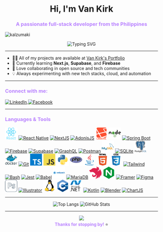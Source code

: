 <h1 align="center">Hi, I'm Van Kirk</h1>
<h3 align="center" style="color:#b983ff;">A passionate full-stack developer from the Philippines</h3>

<p align="left">
  <img src="https://komarev.com/ghpvc/?username=kalzumaki&label=Profile%20views&color=8f5eff&style=flat" alt="kalzumaki" />
</p>

<p align="center">
  <img src="https://readme-typing-svg.demolab.com?font=Fira+Code&weight=500&pause=1200&color=B983FF&center=true&vCenter=true&width=450&lines=Full-stack+Developer;Open+Source+Enthusiast;Clean+Code+Advocate;Cloud+and+Mobile+Lover;Always+Learning+and+Building" alt="Typing SVG" />
</p>

---

- 👨‍💻 All of my projects are available at [Van Kirk's Portfolio](https://portfolio-bn2l.onrender.com/)
- 🌱 Currently learning **Next.js**, **Supabase**, and **Firebase**
- 🤝 Love collaborating in open source and tech communities
- 💡 Always experimenting with new tech stacks, cloud, and automation

---

<h3 align="left" style="color:#b983ff;">Connect with me:</h3>
<p align="left">
  <a href="https://linkedin.com/in/van-kirk-lumantas" target="blank">
    <img align="center" src="https://img.shields.io/badge/LinkedIn-%23795EFF?style=for-the-badge&logo=linkedin&logoColor=white" alt="LinkedIn" />
  </a>
  <a href="https://fb.com/kalzumaki.91" target="blank">
    <img align="center" src="https://img.shields.io/badge/Facebook-%238f5eff?style=for-the-badge&logo=facebook&logoColor=white" alt="Facebook" />
  </a>
</p>

---

<h3 align="left" style="color:#b983ff;">Languages & Tools</h3>

<p align="left">
  <!-- Main Stacks -->
  <a href="https://reactjs.org/" target="_blank"><img src="https://raw.githubusercontent.com/devicons/devicon/master/icons/react/react-original-wordmark.svg" width="40" alt="React" /></a>
  <a href="https://reactnative.dev/" target="_blank"><img src="https://reactnative.dev/img/header_logo.svg" width="40" alt="React Native" /></a>
  <a href="https://nextjs.org/" target="_blank"><img src="https://cdn.worldvectorlogo.com/logos/nextjs-2.svg" width="40" alt="NextJS" /></a>
  <a href="https://adonisjs.com/" target="_blank"><img src="https://avatars.githubusercontent.com/u/13810340?s=200&v=4" width="40" alt="AdonisJS" /></a>
  <a href="https://laravel.com/" target="_blank"><img src="https://raw.githubusercontent.com/devicons/devicon/master/icons/laravel/laravel-plain-wordmark.svg" width="40" alt="Laravel" /></a>
  <a href="https://nodejs.org/" target="_blank"><img src="https://raw.githubusercontent.com/devicons/devicon/master/icons/nodejs/nodejs-original-wordmark.svg" width="40" alt="NodeJS" /></a>
  <a href="https://spring.io/" target="_blank"><img src="https://www.vectorlogo.zone/logos/springio/springio-icon.svg" width="40" alt="Spring Boot" /></a>
  <a href="https://firebase.google.com/" target="_blank"><img src="https://www.vectorlogo.zone/logos/firebase/firebase-icon.svg" width="40" alt="Firebase" /></a>
  <a href="https://supabase.com/" target="_blank"><img src="https://avatars.githubusercontent.com/u/54469796?s=200&v=4" width="40" alt="Supabase" /></a>
  <a href="https://graphql.org/" target="_blank"><img src="https://www.vectorlogo.zone/logos/graphql/graphql-icon.svg" width="40" alt="GraphQL" /></a>
  <a href="https://www.postman.com/" target="_blank"><img src="https://www.vectorlogo.zone/logos/getpostman/getpostman-icon.svg" width="40" alt="Postman" /></a>
  <a href="https://www.mysql.com/" target="_blank"><img src="https://raw.githubusercontent.com/devicons/devicon/master/icons/mysql/mysql-original-wordmark.svg" width="40" alt="MySQL" /></a>
  <a href="https://www.sqlite.org/" target="_blank"><img src="https://www.vectorlogo.zone/logos/sqlite/sqlite-icon.svg" width="40" alt="SQLite" /></a>
  <a href="https://www.postgresql.org/" target="_blank"><img src="https://raw.githubusercontent.com/devicons/devicon/master/icons/postgresql/postgresql-original-wordmark.svg" width="40" alt="PostgreSQL" /></a>
  <a href="https://docker.com/" target="_blank"><img src="https://raw.githubusercontent.com/devicons/devicon/master/icons/docker/docker-original-wordmark.svg" width="40" alt="Docker" /></a>
  <a href="https://git-scm.com/" target="_blank"><img src="https://www.vectorlogo.zone/logos/git-scm/git-scm-icon.svg" width="40" alt="Git" /></a>
  <a href="https://www.typescriptlang.org/" target="_blank"><img src="https://raw.githubusercontent.com/devicons/devicon/master/icons/typescript/typescript-original.svg" width="40" alt="TypeScript" /></a>
  <a href="https://developer.mozilla.org/en-US/docs/Web/JavaScript" target="_blank"><img src="https://raw.githubusercontent.com/devicons/devicon/master/icons/javascript/javascript-original.svg" width="40" alt="JavaScript" /></a>
  <a href="https://www.python.org/" target="_blank"><img src="https://raw.githubusercontent.com/devicons/devicon/master/icons/python/python-original.svg" width="40" alt="Python" /></a>
  <a href="https://www.php.net/" target="_blank"><img src="https://raw.githubusercontent.com/devicons/devicon/master/icons/php/php-original.svg" width="40" alt="PHP" /></a>
  <a href="https://www.java.com/" target="_blank"><img src="https://raw.githubusercontent.com/devicons/devicon/master/icons/java/java-original.svg" width="40" alt="Java" /></a>
  <a href="https://www.w3.org/html/" target="_blank"><img src="https://raw.githubusercontent.com/devicons/devicon/master/icons/html5/html5-original-wordmark.svg" width="40" alt="HTML5" /></a>
  <a href="https://www.w3schools.com/css/" target="_blank"><img src="https://raw.githubusercontent.com/devicons/devicon/master/icons/css3/css3-original-wordmark.svg" width="40" alt="CSS3" /></a>
  <a href="https://tailwindcss.com/" target="_blank"><img src="https://www.vectorlogo.zone/logos/tailwindcss/tailwindcss-icon.svg" width="40" alt="Tailwind" /></a>
  <a href="https://bash.gnu.org/" target="_blank"><img src="https://www.vectorlogo.zone/logos/gnu_bash/gnu_bash-icon.svg" width="40" alt="Bash" /></a>
  <a href="https://jestjs.io/" target="_blank"><img src="https://www.vectorlogo.zone/logos/jestjsio/jestjsio-icon.svg" width="40" alt="Jest" /></a>
  <a href="https://babeljs.io/" target="_blank"><img src="https://www.vectorlogo.zone/logos/babeljs/babeljs-icon.svg" width="40" alt="Babel" /></a>
  <a href="https://webpack.js.org/" target="_blank"><img src="https://raw.githubusercontent.com/devicons/devicon/master/icons/webpack/webpack-original-wordmark.svg" width="40" alt="Webpack" /></a>
  <a href="https://mariadb.org/" target="_blank"><img src="https://www.vectorlogo.zone/logos/mariadb/mariadb-icon.svg" width="40" alt="MariaDB" /></a>
  <a href="https://nestjs.com/" target="_blank"><img src="https://raw.githubusercontent.com/devicons/devicon/master/icons/nestjs/nestjs-plain.svg" width="40" alt="NestJS" /></a>
  <a href="https://nginx.org/" target="_blank"><img src="https://raw.githubusercontent.com/devicons/devicon/master/icons/nginx/nginx-original.svg" width="40" alt="NGINX" /></a>
  <a href="https://framer.com/" target="_blank"><img src="https://www.vectorlogo.zone/logos/framer/framer-icon.svg" width="40" alt="Framer" /></a>
  <a href="https://figma.com/" target="_blank"><img src="https://www.vectorlogo.zone/logos/figma/figma-icon.svg" width="40" alt="Figma" /></a>
  <a href="https://www.photoshop.com/en" target="_blank"><img src="https://raw.githubusercontent.com/devicons/devicon/master/icons/photoshop/photoshop-line.svg" width="40" alt="Photoshop" /></a>
  <a href="https://www.adobe.com/in/products/illustrator.html" target="_blank"><img src="https://www.vectorlogo.zone/logos/adobe_illustrator/adobe_illustrator-icon.svg" width="40" alt="Illustrator" /></a>
  <a href="https://linux.org/" target="_blank"><img src="https://raw.githubusercontent.com/devicons/devicon/master/icons/linux/linux-original.svg" width="40" alt="Linux" /></a>
  <a href="https://www.cplusplus.com/" target="_blank"><img src="https://raw.githubusercontent.com/devicons/devicon/master/icons/cplusplus/cplusplus-original.svg" width="40" alt="C++" /></a>
  <a href="https://dotnet.microsoft.com/" target="_blank"><img src="https://raw.githubusercontent.com/devicons/devicon/master/icons/dot-net/dot-net-original-wordmark.svg" width="40" alt=".NET" /></a>
  <a href="https://kotlinlang.org/" target="_blank"><img src="https://www.vectorlogo.zone/logos/kotlinlang/kotlinlang-icon.svg" width="40" alt="Kotlin" /></a>
  <a href="https://blender.org/" target="_blank"><img src="https://download.blender.org/branding/community/blender_community_badge_white.svg" width="40" alt="Blender" /></a>
  <a href="https://www.chartjs.org/" target="_blank"><img src="https://www.chartjs.org/media/logo-title.svg" width="40" alt="ChartJS" /></a>
</p>

---

<p align="center">
  <img src="https://github-readme-stats.vercel.app/api/top-langs?username=kalzumaki&show_icons=true&locale=en&layout=compact&theme=radical" width="400" alt="Top Langs" />
  <img src="https://github-readme-stats.vercel.app/api?username=kalzumaki&show_icons=true&locale=en&theme=radical" width="400" alt="GitHub Stats" />
</p>

---

<p align="center">
  <img src="https://capsule-render.vercel.app/api?type=waving&color=8f5eff&height=90&section=footer"/>
  <br>
  <b style="color:#b983ff;">Thanks for stopping by!</b> ⭐️
</p>
